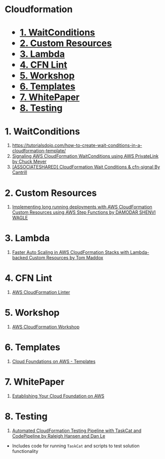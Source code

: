 <h1>Cloudformation<h1>

<!-- TOC -->

- [1. WaitConditions](#1-waitconditions)
- [2. Custom Resources](#2-custom-resources)
- [3. Lambda](#3-lambda)
- [4. CFN Lint](#4-cfn-lint)
- [5. Workshop](#5-workshop)
- [6. Templates](#6-templates)
- [7. WhitePaper](#7-whitepaper)
- [8. Testing](#8-testing)

<!-- /TOC -->

# 1. WaitConditions

1. https://tutorialsdojo.com/how-to-create-wait-conditions-in-a-cloudformation-template/
2. [Signaling AWS CloudFormation WaitConditions using AWS PrivateLink by Chuck Meyer ](https://aws.amazon.com/blogs/mt/signaling-aws-cloudformation-waitconditions-using-aws-privatelink/)
3. [[ASSOCIATESHARED] CloudFormation Wait Conditions & cfn-signal By Cantrill](https://learn.cantrill.io/courses/1820301/lectures/41301545)

# 2. Custom Resources

1. [Implementing long running deployments with AWS CloudFormation Custom Resources using AWS Step Functions by DAMODAR SHENVI WAGLE](https://aws.amazon.com/blogs/devops/implementing-long-running-deployments-with-aws-cloudformation-custom-resources-using-aws-step-functions/)

# 3. Lambda

1. [Faster Auto Scaling in AWS CloudFormation Stacks with Lambda-backed Custom Resources by Tom Maddox ](https://aws.amazon.com/blogs/devops/faster-auto-scaling-in-aws-cloudformation-stacks-with-lambda-backed-custom-resources/)

# 4. CFN Lint

1. [AWS CloudFormation Linter](https://github.com/aws-cloudformation/cfn-lint)

# 5. Workshop

1. [AWS CloudFormation Workshop](https://catalog.workshops.aws/cfn101/en-US)

# 6. Templates

1. [Cloud Foundations on AWS - Templates](https://github.com/cloud-foundations-on-aws/cloud-foundations-templates/tree/main)

# 7. WhitePaper

1. [Establishing Your Cloud Foundation on AWS](https://docs.aws.amazon.com/whitepapers/latest/establishing-your-cloud-foundation-on-aws/welcome.html)

# 8. Testing

1. [Automated CloudFormation Testing Pipeline with TaskCat and CodePipeline by Raleigh Hansen and Dan Le](https://aws.amazon.com/blogs/devops/automated-cloudformation-testing-pipeline-with-taskcat-and-codepipeline/)
- Includes code for running `TaskCat` and scripts to test solution functionality
